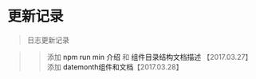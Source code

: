 # 更新记录

> 日志更新记录

>> 添加 <a v-link="{name:'intro'}">npm run min 介绍</a> 和 <a v-link="{name:'dir'}">组件目录结构文档描述</a> 【2017.03.27】
>> 添加 <a v-link="{name:'date-picker'}">datemonth组件和文档</a>【2017.03.28】